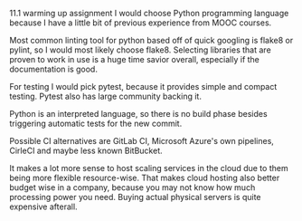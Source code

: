 11.1 warming up assignment
I would choose Python programming language because I have a little bit of previous experience from MOOC courses.

Most common linting tool for python based off of quick googling is flake8 or pylint, so I would most likely choose flake8.
Selecting libraries that are proven to work in use is a huge time savior overall, especially if the documentation is good.

For testing I would pick pytest, because it provides simple and compact testing. Pytest also has large community backing it.

Python is an interpreted language, so there is no build phase besides triggering automatic tests for the new commit.

Possible CI alternatives are GitLab CI, Microsoft Azure's own pipelines, CirleCI and maybe less known BitBucket.

It makes a lot more sense to host scaling services in the cloud due to them being more flexible resource-wise.
That makes cloud hosting also better budget wise in a company, because you may not know how much processing power you need.
Buying actual physical servers is quite expensive afterall.
